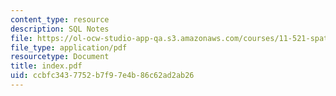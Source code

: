 ```yaml
---
content_type: resource
description: SQL Notes
file: https://ol-ocw-studio-app-qa.s3.amazonaws.com/courses/11-521-spatial-database-management-and-advanced-geographic-information-systems-spring-2003/ccbfc3437752b7f97e4b86c62ad2ab26_index.pdf
file_type: application/pdf
resourcetype: Document
title: index.pdf
uid: ccbfc343-7752-b7f9-7e4b-86c62ad2ab26
---
```


